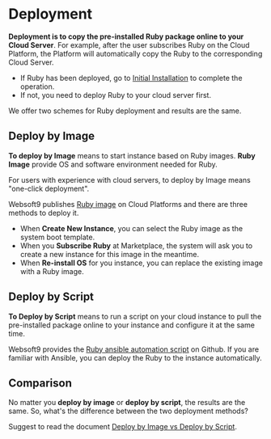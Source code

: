 # Deployment

**Deployment is to copy the pre-installed Ruby package online to your Cloud Server**. For example, after the user subscribes Ruby on the Cloud Platform, the Platform will automatically copy the Ruby to the corresponding Cloud Server.

- If Ruby has been deployed, go to [Initial Installation](/stack-installation.md) to complete the operation.
- If not, you need to deploy Ruby to your cloud server first.

We offer two schemes for Ruby deployment and results are the same.

## Deploy by Image

**To deploy by Image** means to start instance based on Ruby images. **Ruby Image** provide OS and software environment needed for Ruby.

For users with experience with cloud servers, to deploy by Image means "one-click deployment".

Websoft9 publishes [Ruby image](https://apps.websoft9.com/ruby) on Cloud Platforms and there are three methods to deploy it.

* When **Create New Instance**, you can select the Ruby image as the system boot template.
* When you **Subscribe Ruby** at Marketplace, the system will ask you to create a new instance for this image in the meantime.
* When **Re-install OS** for you instance, you can replace the existing image with a Ruby image.

## Deploy by Script

**To Deploy by Script** means to run a script on your cloud instance to pull the pre-installed package online to your instance and configure it at the same time.

Websoft9 provides the [Ruby ansible automation script](https://github.com/Websoft9/ansible-ruby) on Github. If you are familiar with Ansible, you can deploy the Ruby to the instance automatically.

## Comparison

No matter you **deploy by image** or **deploy by script**, the results are the same. So, what's the difference between the two deployment methods?

Suggest to read the document [Deploy by Image vs Deploy by Script](https://support.websoft9.com/docs/faq/bz-product.html#deployment-comparison).
